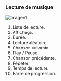 ### Lecture de musique

![Imagen1](http://static.energysistem.com/images/manuals/42500/5710f36d34614.jpg)

1. Liste de lecture.
2. Affichage.
3. Durée.
4. Lecture aléatoire.
5. Chanson suivante.
6. Play / Pause
7. Chanson précédente.
8. Répéter.
9. Temps de lecture.
10. Barre de progression.
